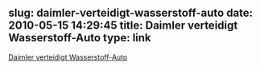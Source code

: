 slug: daimler-verteidigt-wasserstoff-auto
date: 2010-05-15 14:29:45
title: Daimler verteidigt Wasserstoff-Auto
type: link
---

[Daimler verteidigt Wasserstoff-Auto](http://www.wiwo.de/unternehmen-maerkte/daimler-verteidigt-wasserstoff-auto-430550/)
